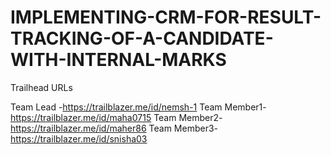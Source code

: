 # IMPLEMENTING-CRM-FOR-RESULT-TRACKING-OF-A-CANDIDATE-WITH-INTERNAL-MARKS

Trailhead URLs

Team Lead -https://trailblazer.me/id/nemsh-1
Team Member1-https://trailblazer.me/id/maha0715
Team Member2-https://trailblazer.me/id/maher86
Team Member3-https://trailblazer.me/id/snisha03
